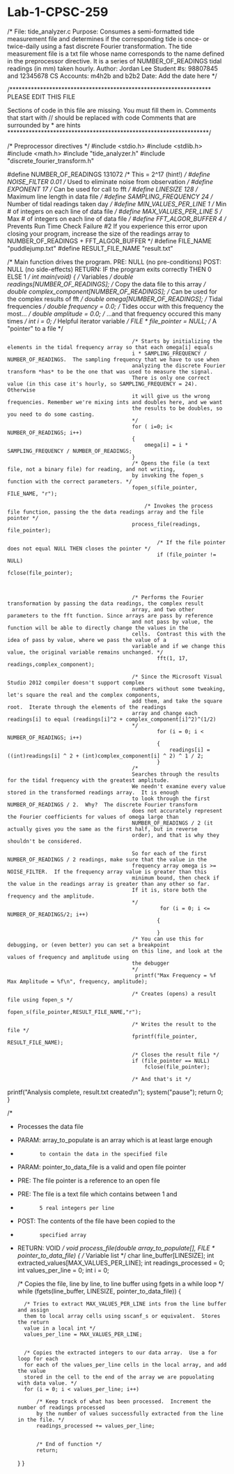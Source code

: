 # Lab-1-CPSC-259

/*
File:         tide_analyzer.c
Purpose:      Consumes a semi-formatted tide measurement file and
determines if the corresponding tide is once- or
twice-daily using a fast discrete Fourier transformation.
The tide measurement file is a txt file whose name
corresponds to the name defined in the preprocessor
directive.  It is a series of NUMBER_OF_READINGS tidal
readings (in mm) taken hourly.
Author:			  Jordan Lee
Student #s:		98807845 and 12345678
CS Accounts:	m4h2b and b2b2
Date:				  Add the date here
*/

/******************************************************************
PLEASE EDIT THIS FILE

Sections of code in this file are missing.  You must fill them in.
Comments that start with // should be replaced with code
Comments that are surrounded by * are hints
******************************************************************/

/* Preprocessor directives */
#include <stdio.h>
#include <stdlib.h>
#include <math.h>
#include "tide_analyzer.h"
#include "discrete_fourier_transform.h"

#define NUMBER_OF_READINGS  131072 /* This = 2^17 (hint!) */
#define NOISE_FILTER        0.01   /* Used to eliminate noise from observation */
#define EXPONENT            17     /* Can be used for call to fft */
#define LINESIZE            128    /* Maximum line length in data file */
#define SAMPLING_FREQUENCY  24     /* Number of tidal readings taken day */
#define MIN_VALUES_PER_LINE 1      /* Min # of integers on each line of data file */
#define MAX_VALUES_PER_LINE 5      /* Max # of integers on each line of data file */
#define FFT_ALGOR_BUFFER    4      /* Prevents Run Time Check Failure #2
If you experience this error upon
closing your program, increase the size
of the readings array to
NUMBER_OF_READINGS + FFT_ALGOR_BUFFER */
#define FILE_NAME           "puddlejump.txt"
#define RESULT_FILE_NAME    "result.txt"

/*
Main function drives the program.
PRE:       NULL (no pre-conditions)
POST:      NULL (no side-effects)
RETURN:    IF the program exits correctly THEN 0 ELSE 1
*/
int main(void)
{
  /* Variables */
  double readings[NUMBER_OF_READINGS]; /* Copy the data file to this array */
  double complex_component[NUMBER_OF_READINGS]; /* Can be used for the complex results of fft */
  double omega[NUMBER_OF_READINGS]; /* Tidal frequencies */
  double frequency = 0.0;                /* Tides occur with this frequency the most... */
  double amplitude = 0.0;                /* ...and that frequency occured this many times */
  int i = 0;                  /* Helpful iterator variable */
  FILE * file_pointer = NULL;               /* A "pointer" to a file */

                                            /* Starts by initializing the elements in the tidal frequency array so that each omega[i] equals
                                            i * SAMPLING_FREQUENCY / NUMBER_OF_READINGS.  The sampling frequency that we have to use when
                                            analyzing the discrete Fourier transform *has* to be the one that was used to measure the signal.
                                            There is only one correct value (in this case it's hourly, so SAMPLING_FREQUENCY = 24). Otherwise
                                            it will give us the wrong frequencies. Remember we're mixing ints and doubles here, and we want
                                            the results to be doubles, so you need to do some casting.
                                            */
                                            for ( i=0; i< NUMBER_OF_READINGS; i++)
											{ 
												omega[i] = i * SAMPLING_FREQUENCY / NUMBER_OF_READINGS;
											}
                                            /* Opens the file (a text file, not a binary file) for reading, and not writing,
                                            by invoking the fopen_s function with the correct parameters. */
											fopen_s(file_pointer, FILE_NAME, "r");

												/* Invokes the process file function, passing the the data readings array and the file pointer */
											process_file(readings, file_pointer);

													/* If the file pointer does not equal NULL THEN closes the pointer */
													if (file_pointer != NULL)
														fclose(file_pointer);
													 
												 

                                            /* Performs the Fourier transformation by passing the data readings, the complex result
                                            array, and two other parameters to the fft function. Since arrays are pass by reference
                                            and not pass by value, the function will be able to directly change the values in the
                                            cells.  Contrast this with the idea of pass by value, where we pass the value of a
                                            variable and if we change this value, the original variable remains unchanged. */
													fft(1, 17, readings,complex_component);

                                            /* Since the Microsoft Visual Studio 2012 compiler doesn't support complex
                                            numbers without some tweaking, let's square the real and the complex components,
                                            add them, and take the square root.  Iterate through the elements of the readings
                                            array and change each readings[i] to equal (readings[i]^2 + complex_component[i]^2)^(1/2)
                                            */
													for (i = 0; i < NUMBER_OF_READINGS; i++)
													{
														readings[i] = ((int)readings[i] ^ 2 + (int)complex_component[i] ^ 2) ^ 1 / 2;
													}
                                            /*
                                            Searches through the results for the tidal frequency with the greatest amplitude.
                                            We needn't examine every value stored in the transformed readings array.  It is enough
                                            to look through the first NUMBER_OF_READINGS / 2.  Why?  The discrete Fourier transform
                                            does not accurately represent the Fourier coefficients for values of omega large than
                                            NUMBER_OF_READINGS / 2 (it actually gives you the same as the first half, but in reverse
                                            order), and that is why they shouldn't be considered.

                                            So for each of the first NUMBER_OF_READINGS / 2 readings, make sure that the value in the
                                            frequency array omega is >=  NOISE_FILTER.  If the frequency array value is greater than this
                                            minimum bound, then check if the value in the readings array is greater than any other so far.
                                            If it is, store both the frequency and the amplitude.
                                            */
													 for (i = 0; i <= NUMBER_OF_READINGS/2; i++)
													{

													}
                                            /* You can use this for debugging, or (even better) you can set a breakpoint
                                            on this line, and look at the values of frequency and amplitude using
                                            the debugger
                                            */
                                             printf("Max Frequency = %f Max Amplitude = %f\n", frequency, amplitude);

                                            /* Creates (opens) a result file using fopen_s */
													fopen_s(file_pointer,RESULT_FILE_NAME,"r");

                                            /* Writes the result to the file */
											fprintf(file_pointer, RESULT_FILE_NAME);

                                            /* Closes the result file */
											if (file_pointer == NULL)
												fclose(file_pointer);

                                            /* And that's it */
  printf("Analysis complete, result.txt created\n");
  system("pause");
  return 0;
}

/*
* Processes the data file
* PARAM:     array_to_populate is an array which is at least large enough
*            to contain the data in the specified file
* PARAM:     pointer_to_data_file is a valid and open file pointer
* PRE:       The file pointer is a reference to an open file
* PRE:       The file is a text file which contains between 1 and
*            5 real integers per line
* POST:      The contents of the file have been copied to the
*            specified array
* RETURN:    VOID
*/
void process_file(double array_to_populate[], FILE * pointer_to_data_file)
{
	/* Variable list */
	char  line_buffer[LINESIZE];
	int extracted_values[MAX_VALUES_PER_LINE];
	int readings_processed = 0;
	int values_per_line = 0;
	int i = 0;

	/* Copies the file, line by line, to line buffer using fgets in a while loop */
	while (fgets(line_buffer, LINESIZE, pointer_to_data_file)) {

		/* Tries to extract MAX_VALUES_PER_LINE ints from the line buffer and assign
		them to local array cells using sscanf_s or equivalent.  Stores the return
		value in a local int */
		values_per_line = MAX_VALUES_PER_LINE;


		/* Copies the extracted integers to our data array.  Use a for loop for each
		for each of the values_per_line cells in the local array, and add the value
		stored in the cell to the end of the array we are popuolating with data value. */
		for (i = 0; i < values_per_line; i++)

			/* Keep track of what has been processed.  Increment the number of readings processed
			by the number of values successfully extracted from the line in the file. */
			readings_processed += values_per_line;


			/* End of function */
			return;
	}
}
